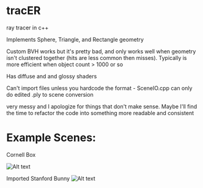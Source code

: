 # tracER
ray tracer in c++


Implements Sphere, Triangle, and Rectangle geometry

Custom BVH works but it's pretty bad, and only works well when geometry isn't clustered together (hits are less common then misses). Typically is more efficient when object count > 1000 or so

Has diffuse and and glossy shaders

Can't import files unless you hardcode the format - SceneIO.cpp can only do edited .ply to scene conversion

very messy and I apologize for things that don't make sense. Maybe I'll find the time to refactor the code into something more readable and consistent

# Example Scenes:

Cornell Box

![Alt text](https://cdn.discordapp.com/attachments/811362399194054667/902704196342661201/uwuuwuuwu.png)

Imported Stanford Bunny
![Alt text](https://cdn.discordapp.com/attachments/811362399194054667/902704735906304060/joe.jpg)
